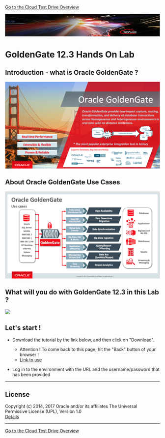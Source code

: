 [Go to the Cloud Test Drive Overview](../README.md)

![](../../common/images/customer.logo2.png)

# GoldenGate 12.3 Hands On Lab #

## Introduction - what is Oracle GoldenGate ? ##

![](images/OGG123Banner.png)

## About Oracle GoldenGate Use Cases ##
![](images/AboutOGG123.png)

## What will you do with GoldenGate 12.3 in this Lab ? ##

![](images/OGG123HOL.png)

## Let's start ! ##

+ Download the tutorial by the link below, and then click on "Download". 
  - Attention ! To come back to this page, hit the "Back" button of your browser !
  - [Link to use](Oracle%20GoldenGate%2012c%20HOL_EMEA_current.pdf)

+ Log in to the environment with the URL and the username/password that has been provided


---

## License ##
Copyright (c) 2014, 2017 Oracle and/or its affiliates
The Universal Permissive License (UPL), Version 1.0   
[Details](../common/license.md)

---
[Go to the Cloud Test Drive Overview](../README.md)
